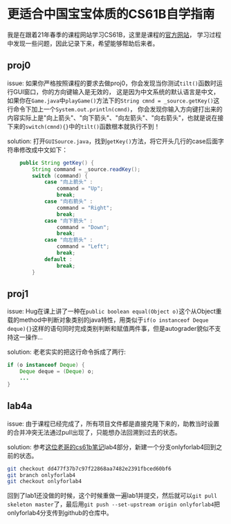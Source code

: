# 更适合中国宝宝体质的CS61B自学指南

我是在跟着21年春季的课程网站学习CS61B，这里是课程的[官方网站](https://sp21.datastructur.es/index.html)，
学习过程中发现一些问题，因此记录下来，希望能够帮助后来者。

## proj0
issue: 如果你严格按照课程的要求去做proj0，你会发现当你测试`tilt()`函数时运行GUI窗口，你的方向键输入是无效的，
这是因为中文系统的默认语言是中文，如果你在`Game.java`中`playGame()`方法下的`String cmnd = _source.getKey()`这行命令下加上一个`System.out.println(cmnd)`，
你会发现你输入方向键打出来的内容实际上是"向上箭头"、"向下箭头"、"向左箭头"、"向右箭头"，也就是说在接下来的`switch(cmnd){}`中的`tilt()`函数根本就执行不到！

solution: 打开`GUISource.java`，找到`getKey()`方法，将它开头几行的case后面字符串修改成中文如下：
```java
    public String getKey() {
        String command = _source.readKey();
        switch (command) {
            case "向上箭头" :
                command = "Up";
                break;
            case "向右箭头" :
                command = "Right";
                break;
            case "向下箭头" :
                command = "Down";
                break;
            case "向左箭头" :
                command = "Left";
                break;
            default :
                break;
        }
```

## proj1
issue: Hug在课上讲了一种在`public boolean equal(Object o)`这个从Object重载的method中判断对象类别的java特性，用类似于`if(o instanceof Deque deque){}`这样的语句同时完成类别判断和赋值两件事，但是autograder貌似不支持这一操作...

solution: 老老实实的把这行命令拆成了两行:
```java
if (o instanceof Deque) {
    Deque deque = (Deque) o;
    ...
}
```

## lab4a
issue: 由于课程已经完成了，所有项目文件都是直接克隆下来的，助教当时设置的合并冲突无法通过pull出现了，只能想办法回溯到过去的状态。

solution: 参考[这位老哥的cs61b笔记](https://github.com/lyorz/CS61B-labs)lab4部分，新建一个分支onlyforlab4回到之前的状态。
```bash
git checkout dd477f37b7c97f22868aa7482e2391fbced60bf6
git branch onlyforlab4
git checkout onlyforlab4
```
回到了lab1还没做的时候，这个时候重做一遍lab1并提交，然后就可以`git pull skeleton master`了，最后用`git push --set-upstream origin onlyforlab4`把onlyforlab4分支传到github的仓库中。